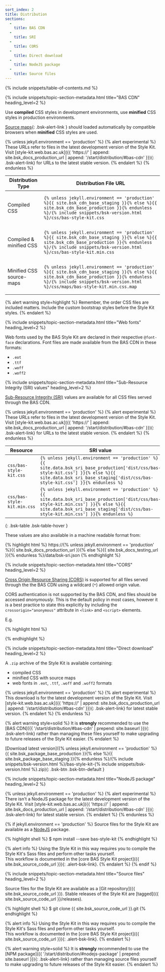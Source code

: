 ```yaml
---
sort_index: 2
title: Distribution
sections:
  -
    title: BAS CDN
  -
    title: SRI
  -
    title: CORS
  -
    title: Direct download
  -
    title: NodeJS package
  -
    title: Source files
---
```


{% include snippets/table-of-contents.md %}

{% include snippets/topic-section-metadata.html
  title="BAS CDN"
  heading_level=2
%}

Use **compiled** CSS styles in development environments, use **minified** CSS styles in production environments.

[Source maps](http://www.html5rocks.com/en/tutorials/developertools/sourcemaps/){: .bsk-alert-link } should loaded
automatically by compatible browsers when **minified** CSS styles are used.

{% unless jekyll.environment == 'production' %}
{% alert experimental %}
These URLs refer to files in the latest development version of the Style Kit. Visit
[style-kit.web.bas.ac.uk]({{ 'https://' | append: site.bsk_docs_production_url | append: '/start/distribution/#bas-cdn' }}){: .bsk-alert-link}
for URLs to the latest stable version.
{% endalert %}
{% endunless %}

<table class="bsk-table bsk-table-bordered">
  <thead>
    <tr>
      <th>Distribution Type</th>
      <th>Distribution File URL</th>
    </tr>
  </thead>
  <tbody>
    <tr>
      <td>Compiled CSS</td>
      <td class="highlight"><pre><code>{% unless jekyll.environment == 'production' %}{{ site.bsk_cdn_base_staging }}{% else %}{{ site.bsk_cdn_base_production }}{% endunless %}/{% include snippets/bsk-version.html %}/css/bas-style-kit.css</code></pre></td>
    </tr>
    <tr>
      <td>Compiled &amp; minified CSS</td>
      <td class="highlight"><pre><code>{% unless jekyll.environment == 'production' %}{{ site.bsk_cdn_base_staging }}{% else %}{{ site.bsk_cdn_base_production }}{% endunless %}/{% include snippets/bsk-version.html %}/css/bas-style-kit.min.css</code></pre></td>
    </tr>
    <tr>
      <td>Minified CSS source-maps</td>
      <td class="highlight"><pre><code>{% unless jekyll.environment == 'production' %}{{ site.bsk_cdn_base_staging }}{% else %}{{ site.bsk_cdn_base_production }}{% endunless %}/{% include snippets/bsk-version.html %}/css/maps/bas-style-kit.min.css.map</code></pre></td>
    </tr>
  </tbody>
</table>

{% alert warning style=highlight %}
Remember, the order CSS files are included matters. Include the custom bootstrap styles before the Style Kit styles.
{% endalert %}

{% include snippets/topic-section-metadata.html
  title="Web fonts"
  heading_level=2
%}

Web fonts used by the BAS Style Kit are declared in their respective `@font-face` declarations.
Font files are made available from the BAS CDN in these formats:

* `.eot`
* `.ttf`
* `.woff`
* `.woff2`

{% include snippets/topic-section-metadata.html
  title="Sub-Resource Integrity (SRI) values"
  heading_level=2
%}

[Sub-Resource Integrity (SRI)](https://developer.mozilla.org/en-US/docs/Web/Security/Subresource_Integrity) values are
available for all CSS files served through the BAS CDN.

{% unless jekyll.environment == 'production' %}
{% alert experimental %}
These URLs refer to files in the latest development version of the Style Kit. Visit
[style-kit.web.bas.ac.uk]({{ 'https://' | append: site.bsk_docs_production_url | append: '/start/distribution/#bas-cdn' }}){: .bsk-alert-link}
for URLs to the latest stable version.
{% endalert %}
{% endunless %}

| Resource                    | SRI value                                                                                                                                                                                                                 |
| --------------------------- | ------------------------------------------------------------------------------------------------------------------------------------------------------------------------------------------------------------------------- |
| `css/bas-style-kit.css`     | `{% unless jekyll.environment == 'production' %}{{ site.data.bsk_sri_base_production['dist/css/bas-style-kit.css'] }}{% else %}{{ site.data.bsk_sri_base_staging['dist/css/bas-style-kit.css'] }}{% endunless %}`         |
| `css/bas-style-kit.min.css` | `{% unless jekyll.environment == 'production' %}{{ site.data.bsk_sri_base_production['dist/css/bas-style-kit.min.css'] }}{% else %}{{ site.data.bsk_sri_base_staging['dist/css/bas-style-kit.min.css'] }}{% endunless %}` |
{: .bsk-table .bsk-table-hover }

These values are also available in a machine readable format from:

{% highlight html %}
https://{% unless jekyll.environment == 'production' %}{{ site.bsk_docs_production_url }}{% else %}{{ site.bsk_docs_testing_url }}{% endunless %}/data/bsk-sri.json
{% endhighlight %}

{% include snippets/topic-section-metadata.html
  title="CORS"
  heading_level=2
%}

[Cross Origin Resource Sharing (CORS)](https://developer.mozilla.org/en-US/docs/Web/HTTP/Access_control_CORS) is
supported for all files served through the the BAS CDN using a wildcard (`*`) allowed origin value.

CORS authentication is not supported by the BAS CDN, and files should be accessed *anonymously*. This is the default
policy in most cases, however it is a best practice to state this explicitly by including the `crossorigin="anonymous"`
attribute in <code>&lt;link&gt;</code> and <code>&lt;script&gt;</code> elements.

E.g.

{% highlight html %}
<link rel="stylesheet" href="https://www.example.com/script.js" crossorigin="anonymous">
{% endhighlight %}

{% include snippets/topic-section-metadata.html
  title="Direct download"
  heading_level=2
%}

A `.zip` archive of the Style Kit is available containing:

* compiled CSS
* minified CSS with source maps
* web fonts in `.eot`, `.ttf`, `.woff` and `.woff2` formats

{% unless jekyll.environment == 'production' %}
{% alert experimental %}
This download is for the latest development version of the Style Kit. Visit
[style-kit.web.bas.ac.uk]({{ 'https://' | append: site.bsk_docs_production_url | append: '/start/distribution/#bas-cdn' }}){: .bsk-alert-link}
for latest stable version.
{% endalert %}
{% endunless %}

{% alert warning style=solid %}
It is **strongly** recommended to use the
[BAS CDN]({{ '/start/distribution/#bas-cdn' | prepend: site.baseurl  }}){: .bsk-alert-link} rather than managing
these files yourself to make upgrading to future releases of the Style Kit easier.
{% endalert %}

[Download latest version]({% unless jekyll.environment == 'production' %}{{ site.bsk_package_base_production }}{% else %}{{ site.bsk_package_base_staging }}{% endunless %}/{% include snippets/bsk-version.html %}/bas-style-kit-{% include snippets/bsk-version.html %}.zip){: .bsk-btn .bsk-btn-default }

{% include snippets/topic-section-metadata.html
  title="NodeJS package"
  heading_level=2
%}

{% unless jekyll.environment == 'production' %}
{% alert experimental %}
There isn't a NodeJS package for the latest development version of the Style Kit. Visit
[style-kit.web.bas.ac.uk]({{ 'https://' | append: site.bsk_docs_production_url | append: '/start/distribution/#bas-cdn' }}){: .bsk-alert-link}
for latest stable version.
{% endalert %}
{% endunless %}

{% if jekyll.environment == 'production' %}
Source files for the Style Kit are available as a [NodeJS](https://www.npmjs.com/package/bas-style-kit) package.

{% highlight shell %}
$ npm install --save bas-style-kit
{% endhighlight %}

{% alert info %}
Using the Style Kit in this way requires you to compile the Style Kit's Sass files and perform other tasks yourself.
<br /> This workflow is documented in the [core BAS Style Kit project]({{ site.bsk_source_code_url }}){: .alert-bsk-link}.
{% endalert %}
{% endif %}

{% include snippets/topic-section-metadata.html
  title="Source files"
  heading_level=2
%}

Source files for the Style Kit are available as a [Git repository]({{ site.bsk_source_code_url }}).
Stable releases of the Style Kit are [tagged]({{ site.bsk_source_code_url }}/releases).

{% highlight shell %}
$ git clone {{ site.bsk_source_code_url }}.git
{% endhighlight %}

{% alert info %}
Using the Style Kit in this way requires you to compile the Style Kit's Sass files and perform other tasks yourself.
<br /> This workflow is documented in the [core BAS Style Kit project]({{ site.bsk_source_code_url }}){: .alert-bsk-link}.
{% endalert %}

{% alert warning style=solid %}
It is **strongly** recommended to use the
[NPM package]({{ '/start/distribution/#nodejs-package' | prepend: site.baseurl  }}){: .bsk-alert-link} rather than
managing source files yourself to make upgrading to future releases of the Style Kit easier.
{% endalert %}
